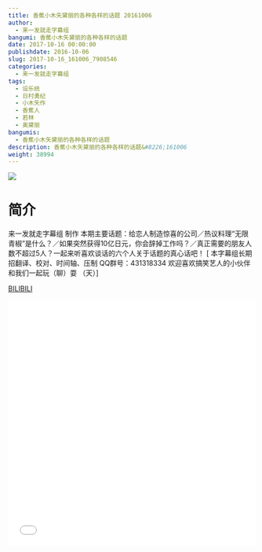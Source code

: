 ```yaml
---
title: 香蕉小木矢黛丽的各种各样的话题 20161006
author: 
  - 来一发就走字幕组
bangumi: 香蕉小木矢黛丽的各种各样的话题
date: 2017-10-16 00:00:00
publishdate: 2016-10-06
slug: 2017-10-16_161006_7908546
categories: 
  - 来一发就走字幕组
tags: 
  - 设乐统
  - 日村勇纪
  - 小木矢作
  - 香蕉人
  - 若林
  - 奥黛丽
bangumis: 
  - 香蕉小木矢黛丽的各种各样的话题
description: 香蕉小木矢黛丽的各种各样的话题&#8226;161006
weight: 38994
---
```


![](https://i.imgur.com/rENg1U0.jpg)

# 简介  
来一发就走字幕组 制作 本期主要话题：给恋人制造惊喜的公司／热议料理“无限青椒”是什么？／如果突然获得10亿日元，你会辞掉工作吗？／真正需要的朋友人数不超过5人？一起来听喜欢谈话的六个人关于话题的真心话吧！
[ 本字幕组长期招翻译、校对、时间轴、压制   QQ群号：431318334 欢迎喜欢搞笑艺人的小伙伴和我们一起玩（聊）耍 （天）]


  [BILIBILI](https://www.bilibili.com/video/av7908546/)


<div class="vcontainer">  <iframe class='video' src="//www.bilibili.com/html/html5player.html?cid=12982704&aid=7908546" width="100%" height="500" frameborder="0" allowfullscreen="allowfullscreen"></iframe></div>
